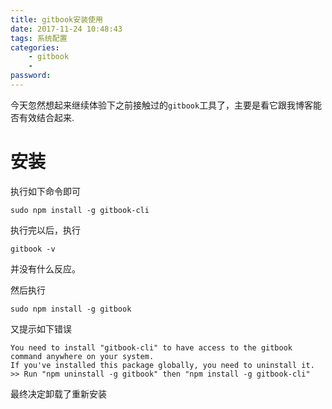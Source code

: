```yaml
---
title: gitbook安装使用
date: 2017-11-24 10:48:43
tags: 系统配置
categories:
    - gitbook
    - 
password: 
---
```


今天忽然想起来继续体验下之前接触过的`gitbook`工具了，主要是看它跟我博客能否有效结合起来.

# 安装

执行如下命令即可

```
sudo npm install -g gitbook-cli
```
执行完以后，执行
```
gitbook -v
```
并没有什么反应。

然后执行

```
sudo npm install -g gitbook
```
又提示如下错误

```
You need to install "gitbook-cli" to have access to the gitbook command anywhere on your system.
If you've installed this package globally, you need to uninstall it.
>> Run "npm uninstall -g gitbook" then "npm install -g gitbook-cli"
```

最终决定卸载了重新安装

